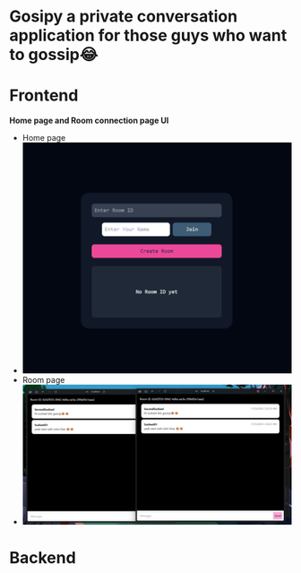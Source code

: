 # Gosipy a private conversation application for those guys who want to gossip😂

# Frontend

**Home page and Room connection page UI**
- Home page
- ![alt text](image.png)
- Room page
- ![alt text](image-1.png)

# Backend
